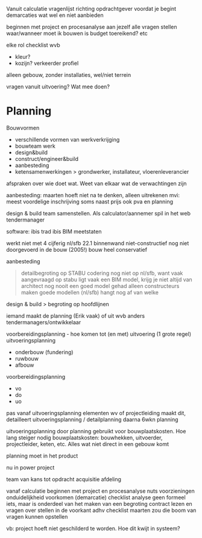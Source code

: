 Vanuit calculatie vragenlijst richting opdrachtgever voordat je begint
demarcaties
wat wel en niet aanbieden

beginnen met project en procesanalyse
aan jezelf alle vragen stellen
waar/wanneer moet ik bouwen
is budget toereikend? etc

elke rol checklist
wvb
- kleur?
- kozijn? verkeerder profiel

alleen gebouw, zonder installaties, wel/niet terrein

vragen vanuit uitvoering? Wat mee doen?

# Planning
Bouwvormen
- verschillende vormen van werkverkrijging
- bouwteam werk
- design&build
- construct/engineer&build
- aanbesteding
- ketensamenwerkingen > grondwerker, installateur, vloerenleverancier

afspraken over wie doet wat. Weet van elkaar wat de verwachtingen zijn

aanbesteding: maarten hoeft niet na te denken, alleen uitrekenen
mvi: meest voordelige inschrijving
soms naast prijs ook pva en planning

design & build team samenstellen. Als calculator/aannemer spil in het web
tendermanager

software: ibis trad
ibis BIM meetstaten

werkt niet met 4 cijferig nl/sfb
22.1 binnenwand niet-constructief
nog niet doorgevoerd in de bouw (2005!)
bouw heel conservatief

aanbesteding
> detailbegroting op STABU codering
> nog niet op nl/sfb, want vaak aangevraagd op stabu
> ligt vaak een BIM model, krijg je niet altijd
> van architect nog nooit een goed model gehad
> alleen constructeurs maken goede modellen (nl/sfb) hangt nog af van welke 

design & build > begroting op hoofdlijnen

iemand maakt de planning (Erik vaak) of uit wvb
anders tendermanagers/ontwikkelaar

voorbereidingsplanning - hoe komen tot (en met) uitvoering (1 grote regel)
uitvoeringsplanning
- onderbouw (fundering)
- ruwbouw
- afbouw

voorbereidingsplanning
- vo
- do
- uo

pas vanaf uitvoeringsplanning elementen
wv of projectleiding maakt dit, detailleert uitvoeringsplanning / detailplanning
daarna 6wkn planning

uitvoeringsplanning door planning gebruikt voor bouwplaatskosten. Hoe lang steiger nodig
bouwplaatskosten: bouwhekken, uitvoerder, projectleider, keten, etc. Alles wat niet direct in een gebouw komt

planning moet in het product

nu in power project

team van kans tot opdracht
acquisitie afdeling

vanaf calculatie beginnen met project en procesanalyse
nuts voorzieningen onduidelijkheid voorkomen
(demarcatie)
checklist
analyse geen formeel iets, maar is onderdeel van het maken van een begroting
contract lezen en vragen over stellen in de voorkant adhv checklist
maarten zou die boom van vragen kunnen opstellen

vb: project hoeft niet geschilderd te worden. Hoe dit kwijt in systeem?





